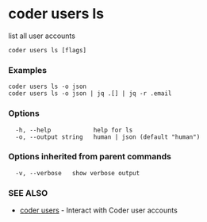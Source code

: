 # coder users ls

list all user accounts

```text
coder users ls [flags]
```

### Examples

```text
coder users ls -o json
coder users ls -o json | jq .[] | jq -r .email
```

### Options

```text
  -h, --help            help for ls
  -o, --output string   human | json (default "human")
```

### Options inherited from parent commands

```text
  -v, --verbose   show verbose output
```

### SEE ALSO

- [coder users](coder_users.md) - Interact with Coder user accounts

